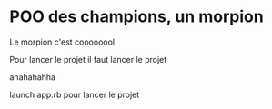 <h1> POO des champions, un morpion </h1>

Le morpion c'est coooooool

Pour lancer le projet il faut lancer le projet


ahahahahha

launch app.rb pour lancer le projet
